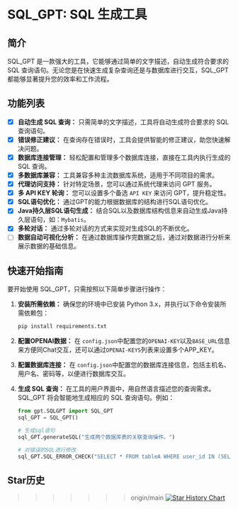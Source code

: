 
# SQL_GPT: SQL 生成工具

## 简介

SQL_GPT 是一款强大的工具，它能够通过简单的文字描述，自动生成符合要求的 SQL 查询语句。无论您是在快速生成复杂查询还是与数据库进行交互，SQL_GPT 都能够显著提升您的效率和工作流程。

## 功能列表

- [x] **自动生成 SQL 查询：** 只需简单的文字描述，工具将自动生成符合要求的 SQL 查询语句。
- [x] **错误修正建议：** 在查询存在错误时，工具会提供智能的修正建议，助您快速解决问题。
- [x] **数据库连接管理：** 轻松配置和管理多个数据库连接，直接在工具内执行生成的 SQL 查询。
- [x] **多数据库兼容：** 工具兼容多种主流数据库系统，适用于不同项目的需求。
- [x] **代理访问支持：** 针对特定场景，您可以通过系统代理来访问 GPT 服务。
- [x] **多 API KEY 轮询：** 您可以设置多个备选 ```API KEY``` 来访问 GPT，提升稳定性。
- [x] **SQL语句优化：** 通过GPT的能力根据数据库的结构进行SQL语句优化。
- [x] **Java持久层SQL语句生成：** 结合SQL以及数据库结构信息来自动生成Java持久层语句，如：```Mybatis```。
- [x] **多轮对话：** 通过多轮对话的方式来实现对生成SQL的不断优化。
- [ ] **数据自动可视化分析：** 在通过数据库操作完数据之后，通过对数据进行分析来展示数据的基础信息。

## 快速开始指南

要开始使用 SQL_GPT，只需按照以下简单步骤进行操作：

1. **安装所需依赖：** 确保您的环境中已安装 Python 3.x，并执行以下命令安装所需依赖包：

    ```bash
    pip install requirements.txt
    ```
2. **配置OPENAI数据：** 在 ```config.json```中配置您的```OPENAI-KEY```以及```BASE_URL```信息来方便同Chat交互，还可以通过```OPENAI-KEYS```列表来设置多个APP_KEY。

3. **配置数据库连接：** 在 ```config.json```中配置您的数据库连接信息，包括主机名、用户名、密码等，以便进行数据库交互。

4. **生成 SQL 查询：** 在工具的用户界面中，用自然语言描述您的查询需求。SQL_GPT 将会智能地生成相应的 SQL 查询语句。例如：
   
   ```python
   from gpt.SQLGPT import SQL_GPT
   sql_GPT = SQL_GPT()
   
   # 生成sql语句
   sql_GPT.generateSQL("生成两个数据库表的关联查询操作。")
   
   # 对错误的SQL进行修改
   sql_GPT.SQL_ERROR_CHECK("SELECT * FROM tableA WHERE user_id IN (SELECT user_id FROM tableB LIMIT 1000);", "SQL执行失败: (1235, This version of MySQL doesn't yet support 'LIMIT & IN/ALL/ANY/SOME subquery'")
   ```

## Star历史

>>>>>>> origin/main
[![Star History Chart](https://api.star-history.com/svg?repos=CL-lau/SQL-GPT&type=Date)](https://star-history.com/#CL-lau/SQL-GPT&Date)
